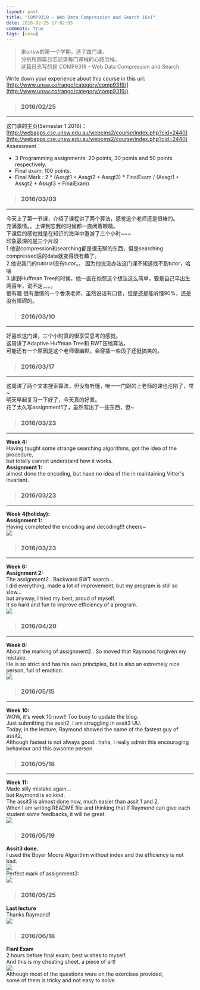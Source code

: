```yaml
---
layout: post
title: "COMP9319 - Web Data Compression and Search 16s1"
date: 2016-02-25 17:02:05
comments: true
tags: [unsw]
---
```


>来unsw的第一个学期，选了四门课，    
分别用四篇日志记录每门课程的心路历程。       
这篇日志写的是 COMP9319 - Web Data Compression and Search

<!--more-->


Write down your experience about this course in this url:     
[http://www.unsw.co/rango/category/comp9319/](http://www.unsw.co/rango/category/comp9319/)   


>### 2016/02/25 ###
----------
这门课的主页(Semester 1 2016)：   
[http://webapps.cse.unsw.edu.au/webcms2/course/index.php?cid=2440](http://webapps.cse.unsw.edu.au/webcms2/course/index.php?cid=2440)    
Assessment：   
- 3 Programming assignments: 20 points, 30 points and 50 points respectively.   
- Final exam: 100 points.   
- Final Mark : 2 * (Assgt1 + Assgt2 + Assgt3) * FinalExam / (Assgt1 + Assgt2 + Assgt3 + FinalExam)   
 

>### 2016/03/03 ###
----------
今天上了第一节课，介绍了课程讲了两个算法，感觉这个老师还是很棒的。    
充满激情。。上课到忘我的时候都一直闭着眼睛。    
下课后的感觉就是在知识的海洋中遨游了三个小时~~~    
印象最深的是三个片段：   
1.他说compression和searching都是很无聊的东西，但是searching compressed后的data就变得很有趣了。   
2.他说我门的tutorial没有tutor。。 因为他说没办法这门课不知道找不到tutor，哈哈    
3.讲到Huffman Tree的时候，他一直在抱怨这个想法这么简单，要是自己早出生两百年，说不定，。。。     
很有趣 很有激情的一个香港老师，虽然说话有口音，但是还是能听懂90%，还是没有障碍的。    
 

>### 2016/03/10 ###
----------
好喜欢这门课，三个小时真的很享受思考的感觉。    
这周讲了Adaptive Huffman Tree和 BWT压缩算法。    
可能还有一个原因是这个老师很幽默，会穿插一些段子还挺搞笑的。     
 

>### 2016/03/17 ###
----------
这周讲了两个文本搜索算法，但没有听懂，唯一一门跟的上老师的课也沦陷了，哎~     
明天早起复习一下好了，今天真的好累。   
花了太久写assignment1了，虽然写出了一些东西，但~     
 

>### 2016/03/23 ###
----------
**Week 4:**    
Having taught some strange searching algorithms, got the idea of the procedure,    
but totally cannot understand how it works.    
**Assignment 1:**   
almost done the encoding, but have no idea of the in maintaining Vitter's invariant.   
 

>### 2016/03/23 ###
----------
**Week 4(holiday):**    
**Assignment 1:**   
Having completed the encoding and decoding!!! cheers~    
<img style="max-height:350px" src="/images/blog/160317_comp9319/assign1_half.JPG">
 


>### 2016/03/23 ###
----------
**Week 6:**    
**Assignment 2:**   
The assignment2.. Backward BWT search...    
I did everything, made a lot of improvement, but my program is still so slow...   
but anyway, I tried my best, proud of myself.    
It so hard and fun to improve efficiency of a program.     
<img style="max-height:300px" src="/images/blog/160317_comp9319/assit2.jpg">
 

>### 2016/04/20 ###
----------
**Week 8:**    
About the marking of assignment2.. So moved that Raymond forgiven my mistake.   
He is so strict and has his own principles, but is also an extremely nice person, full of emotion.                
<img style="max-height:300px" src="/images/blog/160317_comp9319/assit2_mark.jpg">
 

>### 2016/05/15 ###
----------
**Week 10:**    
WOW, it's week 10 now!! Too busy to update the blog.        
Just submitting the assit2, I am struggling in assit3 UU.    
Today, in the lecture, Raymond showed the name of the fastest guy of assit2,     
Although fastest is not always good.. haha, I really admin this encouraging behaviour and this awsome person.     
 

>### 2016/05/18 ###
----------
**Week 11:**    
Made silly mistake again...    
but Raymond is so kind.    
The assit3 is almost done now, much easier than assit 1 and 2.    
When I am writing README file and thinking that if Raymond can give each student some feedbacks, it will be great.     
<img style="max-height:400px" src="/images/blog/160317_comp9319/assit2_email.PNG">
 

>### 2016/05/19 ###
**Assit3 done.**    
I used the Boyer Moore Algorithm without index and the efficiency is not bad.    
<img style="max-height:350px" src="/images/blog/160317_comp9319/assit3_bm.jpg">    
Perfect mark of assignment3:    
<img style="max-height:300px" src="/images/blog/160317_comp9319/assit3_mark.jpg">    


>### 2016/05/25 ###
**Last lecture**    
Thanks Raymond!             
<img style="max-height:320px" src="/images/blog/160317_comp9319/last_lecture.JPG">   


>### 2016/06/18 ###
**Fianl Exam**    
2 hours before final exam, best wishes to myself.    
And this is my cheating sheet, a piece of art!     
<img style="max-height:350px" src="/images/blog/160317_comp9319/sheet.JPG">    
Although most of the questions were on the exercises provided,     
some of them is tricky and not easy to solve.    



